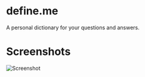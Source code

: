 # define.me
A personal dictionary for your questions and answers.

# Screenshots
![Screenshot](https://i.imgur.com/d999Pav.png)
